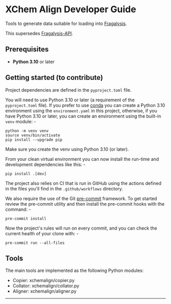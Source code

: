 # XChem Align Developer Guide

Tools to generate data suitable for loading into [Fragalysis](https://fragalysis.diamond.ac.uk/).

This supersedes [Fragalysis-API](https://github.com/xchem/fragalysis-api).

## Prerequisites

* **Python 3.10** or later

## Getting started (to contribute)

Project dependencies are defined in the `pyproject.toml` file.

You will need to use Python 3.10 or later (a requirement of the `pyproject.toml` file).
If you prefer to use [conda] you can create a Python 3.10 environment using the
`environment.yaml` in this project, otherwise, if you have Python 3.10 or later,
you can create an environment using the built-in `venv` module: -

    python -m venv venv
    source venv/bin/activate
    pip install --upgrade pip

Make sure you create the venv using Python 3.10 (or later).

From your clean virtual environment you can now install the run-time and development
dependencies like this: -

    pip install .[dev]

The project also relies on CI that is run in GitHub using the actions defined
in the files you'll find in the `.github/workflows` directory.

We also require the use of the Git [pre-commit] framework.
To get started review the pre-commit utility and then install
the pre-commit hooks with the command: -

    pre-commit install

Now the project's rules will run on every commit, and you can check the
current health of your clone with: -

    pre-commit run --all-files

## Tools

The main tools are implemented as the following Python modules:

- Copier: xchemalign/copier.py
- Collator: xchemalign/collator.py
- Aligner: xchemalign/aligner.py

---

[conda]: https://docs.conda.io/en/latest/
[pre-commit]: https://pre-commit.com
